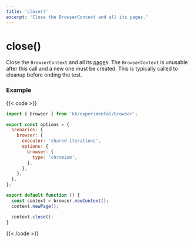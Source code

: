 ```yaml
---
title: 'close()'
excerpt: 'Close the BrowserContext and all its pages.'
---
```


# close()

Close the `BrowserContext` and all its [page](https://grafana.com/docs/k6/<K6_VERSION>/javascript-api/k6-experimental/browser/page/)s. The `BrowserContext` is unusable after this call and a new one must be created. This is typically called to cleanup before ending the test.

### Example

{{< code >}}

```javascript
import { browser } from 'k6/experimental/browser';

export const options = {
  scenarios: {
    browser: {
      executor: 'shared-iterations',
      options: {
        browser: {
          type: 'chromium',
        },
      },
    },
  },
};

export default function () {
  const context = browser.newContext();
  context.newPage();

  context.close();
}
```

{{< /code >}}
